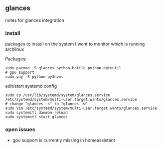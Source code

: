 ## glances

notes for glances integration

### install

packages to install on the system I want to monitor which is running archlinux

Packages:
```
sudo pacman -S glances python-bottle python-dateutil
# gpu support
sudo yay -S python-py3nvml
```

edit/start systemd config
```
sudo cp /usr/lib/systemd/system/glances.service /etc/systemd/system/multi-user.target.wants/glances.service
# change "glances -s" to "glances -w"
sudo vim /etc/systemd/system/multi-user.target.wants/glances.service
sudo systemctl daemon-reload
sudo systemctl start glances
```

### open issues

- gpu support is currently missing in homeassistant
